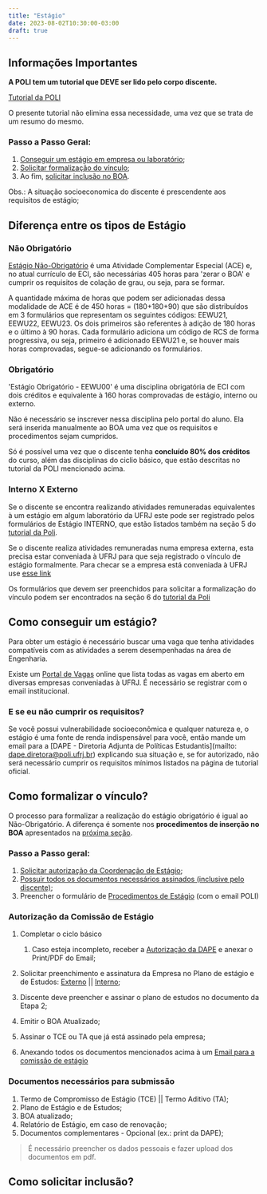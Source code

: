 ```yaml
---
title: "Estágio"
date: 2023-08-02T10:30:00-03:00
draft: true
---
```

## Informações Importantes

**A POLI tem um tutorial que DEVE ser lido pelo corpo discente.** 

[Tutorial da POLI](https://poli.ufrj.br/estudante/programa-de-estagios/)

O presente tutorial não elimina essa necessidade, uma vez que se trata de um resumo do mesmo. 

### Passo a Passo Geral:
1. [Conseguir um estágio em empresa ou laboratório](#como-conseguir-entrar-no-estágio);
1. [Solicitar formalização do vínculo](#como-formalizar-o-vínculo);
1. Ao fim, [solicitar inclusão no BOA](#como-solicitar-inclusão).

Obs.: A situação socioeconomica do discente é prescendente aos requisitos de estágio;


## Diferença entre os tipos de Estágio

### Não Obrigatório

[Estágio Não-Obrigatório](https://poli.ufrj.br/estudante/estagio-nao-obrigatorio/) é uma Atividade Complementar Especial (ACE) e, no atual currículo de ECI, são necessárias 405 horas para 'zerar o BOA' e cumprir os requisitos de colação de grau, ou seja, para se formar.

A quantidade máxima de horas que podem ser adicionadas dessa modalidade de ACE é de 450 horas = (180+180+90) que são distribuídos em 3 formulários que representam os seguintes códigos: EEWU21, EEWU22, EEWU23.
Os dois primeiros são referentes à adição de 180 horas e o último à 90 horas.
Cada formulário adiciona um código de RCS de forma progressiva, ou seja, primeiro é adicionado EEWU21 e, se houver mais horas comprovadas, segue-se adicionando os formulários.

### Obrigatório

'Estágio Obrigatório - EEWU00' é uma disciplina obrigatória de ECI com dois créditos e equivalente à 160 horas comprovadas de estágio, interno ou externo.

Não é necessário se inscrever nessa disciplina pelo portal do aluno. Ela será inserida manualmente ao BOA uma vez que os requisitos e procedimentos sejam cumpridos.

Só é possível uma vez que o discente tenha **concluído 80% dos créditos** do curso, além das disciplinas do ciclio básico, que estão descritas no tutorial da POLI mencionado acima.

### Interno X Externo

Se o discente se encontra realizando atividades remuneradas equivalentes à um estágio em algum laboratório da UFRJ este pode ser registrado pelos formulários de Estágio INTERNO, que estão listados também na seção 5 do [tutorial da Poli](https://poli.ufrj.br/estudante/programa-de-estagios/).

Se o discente realiza atividades remuneradas numa empresa externa, esta precisa estar conveniada à UFRJ para que seja registrado o vínculo de estágio formalmente. Para checar se a empresa está conveniada à UFRJ use [esse link](https://graduação.ufrj.br/images/_PR-1/Integracao-Academica-DIA/Estagios/Convenios-para-Estagios.pdf)

Os formulários que devem ser preenchidos para solicitar a formalização do vínculo podem ser encontrados na seção 6 do [tutorial da Poli](https://poli.ufrj.br/estudante/programa-de-estagios/)


## Como conseguir um estágio?

Para obter um estágio é necessário buscar uma vaga que tenha atividades compatíveis com as atividades a serem desempenhadas na área de Engenharia.

Existe um [Portal de Vagas](https://jogosdeselecao.com.br/painel2/usuarios/poli) online que lista todas as vagas em aberto em diversas empresas conveniadas à UFRJ. É necessário se registrar com o email institucional.

### E se eu não cumprir os requisitos?

Se você possui vulnerabilidade socioeconômica e qualquer natureza e, o estágio é uma fonte de renda indispensável para você, então mande um email para a [DAPE - Diretoria Adjunta de Políticas Estudantis](mailto: dape.diretora@poli.ufrj.br) explicando sua situação e, se for autorizado, não será necessário cumprir os requisitos mínimos listados na página de tutorial oficial.

## Como formalizar o vínculo?
O processo para formalizar a realização do estágio obrigatório é igual ao Não-Obrigatório. A diferença é somente nos **procedimentos de inserção no BOA** apresentados na [próxima seção](#como-solicitar-inclusão).

### Passo a Passo geral:
1. [Solicitar autorização da Coordenação de Estágio](#autorização-da-comissão-de-estágio);
1. [Possuir todos os documentos necessários assinados (inclusive pelo discente)](#documentos-necessários-para-submissão);
1. Preencher o formulário de [Procedimentos de Estágio](https://docs.google.com/forms/d/e/1FAIpQLSdAo3JLpme328ZxbEztj62ZsijMCfXNe-GYW79A8TOE7G7VrQ/viewform) (com o email POLI)

### Autorização da Comissão de Estágio

1. Completar o ciclo básico
    1. Caso esteja incompleto, receber a [Autorização da DAPE](#e-se-eu-não-cumprir-os-requisitos) e anexar o Print/PDF do Email;

1. Solicitar preenchimento e assinatura da Empresa no Plano de estágio e de Estudos: [Externo](https://poli.ufrj.br/wp-content/uploads/2022/04/Plano_de_Estagio_e_de_Estudos_Externo.pdf) || [Interno](https://poli.ufrj.br/wp-content/uploads/2022/04/Plano_de_Estagio_e_de_Estudos_Interno-1.pdf);

1. Discente deve preencher e assinar o plano de estudos no documento da Etapa 2;

1. Emitir o BOA Atualizado;

1. Assinar o TCE ou TA que já está assinado pela empresa;

1. Anexando todos os documentos mencionados acima à um [Email para a comissão de estágio](mailto:comissaoestagio.computacao@poli.ufrj.br)

### Documentos necessários para submissão
1. Termo de Compromisso de Estágio (TCE) || Termo Aditivo (TA); 
1. Plano de Estágio e de Estudos;
1. BOA atualizado;
1. Relatório de Estágio, em caso de renovação;
1. Documentos complementares - Opcional (ex.: print da DAPE);

> É necessário preencher os dados pessoais e fazer upload dos documentos em pdf.

## Como solicitar inclusão?




